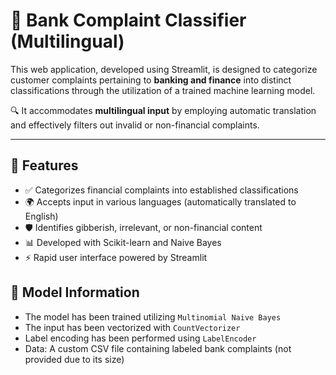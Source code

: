 # 🏦 Bank Complaint Classifier (Multilingual)

This web application, developed using Streamlit, is designed to categorize customer complaints pertaining to **banking and finance** into distinct classifications through the utilization of a trained machine learning model.

🔍 It accommodates **multilingual input** by employing automatic translation and effectively filters out invalid or non-financial complaints.

---

## 📌 Features

- ✅ Categorizes financial complaints into established classifications
- 🌍 Accepts input in various languages (automatically translated to English)
- 🛡️ Identifies gibberish, irrelevant, or non-financial content
- 📊 Developed with Scikit-learn and Naive Bayes
- ⚡ Rapid user interface powered by Streamlit

## 🧠 Model Information

- The model has been trained utilizing `Multinomial Naive Bayes`
- The input has been vectorized with `CountVectorizer`
- Label encoding has been performed using `LabelEncoder`
- Data: A custom CSV file containing labeled bank complaints (not provided due to its size)
